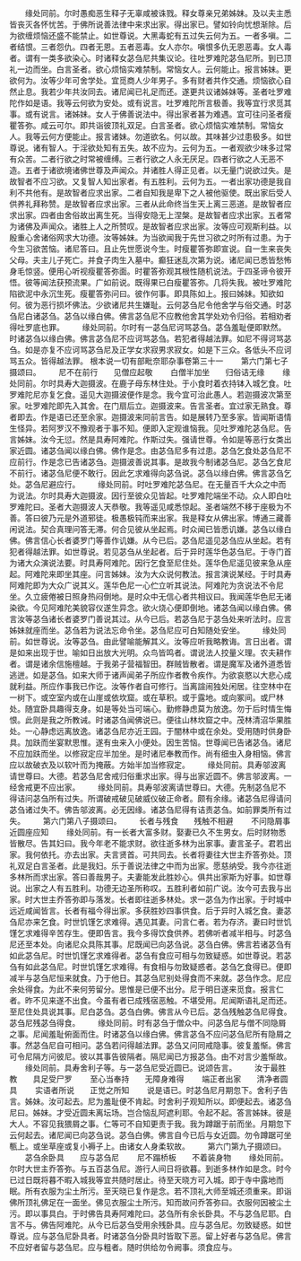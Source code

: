 <!-- { "loadSidebar": true } -->
　　缘处同前。尔时愚痴恶生释子无辜咸被诛戮。释女尊亲兄弟姊妹。及以夫主悉皆丧灭各怀忧苦。于佛所说善法律中来求出家。得出家已。譬如铃向忧想渐除。后为欲缠烦恼还盛不能禁止。如世尊说。大黑毒蛇有五过失云何为五。一者多嗔。二者结恨。三者怨仇。四者无恩。五者恶毒。女人亦尔。嗔恨多仇无恩恶毒。女人毒者。谓有一类多欲染心。时诸释女苾刍尼共集议论。往吐罗难陀苾刍尼所。到已顶礼一边而坐。白言圣者。欲心烦恼实难禁制。常恼女人。云何能止。报言姊妹。更欲何为。汝等少年可舍学处。宜觅商人少年男子。多有财者共作交通。烦恼欲心自然止息。我若少年共汝同去。诸尼闻已礼足而还。遂更共议诸姊妹等。圣者吐罗难陀作如是语。我等云何欲为安处。或有说言。吐罗难陀所言极善。我等宜行求觅其事。或有说言。诸姊妹。女人于佛善说法中。得出家者甚为难遇。宜可往问圣者瘦瞿答弥。咸云可尔。即共诣彼顶礼双足。白言圣者。欲心烦恼实难禁制。常恼女人。我等云何方便能止。报言诸妹。勿道欲名。何以故。其味甚少过患极多。如世尊说。诸有智人。于淫欲处知有五失。故不应为。云何为五。一者观欲少味多过常有众苦。二者行欲之时常被缠缚。三者行欲之人永无厌足。四者行欲之人无恶不造。五者于诸欲境诸佛世尊及声闻众。并诸胜人得正见者。以无量门说欲过失。是故智者不应习欲。又复智人知出家者。有五胜利。云何为五。一者出家功德是我自利不共他有。是故智者应求出家。二者自知我是卑下之人被他驱使。既出家后受人供养礼拜称赞。是故智者应求出家。三者从此命终当生天上离三恶道。是故智者应求出家。四者由舍俗故出离生死。当得安隐无上涅槃。是故智者应求出家。五者常为诸佛及声闻众。诸胜上人之所赞叹。是故智者应求出家。汝等应可观斯利益。以殷重心舍诸俗网求大功德。汝等姊妹。为当欲闻我于先世习欲之时所有过患。为于今生习欲苦恼。诸尼答曰。且止先世愿说今生。时瘦瞿答弥即宣说。自一生来丧失父母。夫主儿子死亡。并食子肉生入墓中。癫狂迷乱次第为说。诸尼闻已悉皆愁怖身毛惊竖。便用心听视瘦瞿答弥面。时瞿答弥观其根性随机说法。于四圣谛令彼开悟。彼等闻法获预流果。广如前说。既得果已白瘦瞿答弥。几将失我。被吐罗难陀陷欲泥中永沉生死。瘦瞿答弥问曰。彼作何事。即具陈如上。报曰姊妹。知欲如何。彼为恶行损坏佛法。少欲诸尼共生嫌耻。云何苾刍尼令他舍学与俗交通。时苾刍尼白诸苾刍。苾刍以缘白佛。佛言苾刍尼不应教他舍其学处劝令归俗。若相劝者得吐罗底也罪。
　　缘处同前。尔时有一苾刍尼诃骂苾刍。苾刍羞耻便即默然。时诸苾刍以缘白佛。佛言苾刍尼不应诃骂苾刍。若犯者得越法罪。如尼不得诃骂苾刍。如是亦复不应诃骂苾刍尼及正学女求寂男求寂女。如是下三众。各低头不应诃骂五众。皆得越法罪。
根本说一切有部毗奈耶杂事卷第三十一
　　第六门第七子摄颂曰。
　　尼不在前行　　见僧应起敬
　　白僧半加坐　　归俗诘无缘
　　缘处同前。尔时具寿大迦摄波。在鹿子母东林住处。于小食时着衣持钵入城乞食。吐罗难陀尼亦复乞食。遥见大迦摄波便作是念。我今宜可治此愚人。若迦摄波次第至家。吐罗难陀即先入其舍。在门扇后立。迦摄波来。告言圣者。宜过家无熟食。尊者即去。作是语已还至余家。迦摄波来同前言告。如是展转乃至多家。皆闻斯语情生怪异。若阿罗汉不豫观者于事不知。便即入定观谁恼我。见吐罗难陀苾刍尼。告言姊妹。汝今无愆。然是具寿阿难陀。作斯过失。强请世尊。令如是等恶行女类出家近圆。诸苾刍闻以缘白佛。佛作是念。由苾刍尼多有过患。苾刍乞食处苾刍尼不应前行。作是念已告诸苾刍。迦摄波善说其事。是故我今制诸苾刍尼。苾刍乞食尼不前行。诸苾刍尼便不敢行。因此乞求难得向苾刍说。苾刍以缘白佛。佛言苾刍乞处。苾刍尼避应行。
　　缘处同前。时吐罗难陀苾刍尼。在无量百千大众之中而为说法。尔时具寿大迦摄波。因行至彼众见皆起。吐罗难陀端坐不动。众人即白吐罗难陀曰。圣者大迦摄波人天恭敬。我等遥见咸悉惊起。圣者端然不移于座极为不善。答曰彼乃元是外道邪徒。极愚极钝而来出家。我是释女从佛出家。博通三藏善闲说法。契合真理问答无滞。何合见彼从坐起焉。时众闻已皆悉讥嫌。苾刍以缘白佛。佛言信心长者婆罗门等善作讥嫌。从今已后。苾刍尼遥见苾刍应从坐起。若有犯者得越法罪。如世尊说。若见苾刍从坐起者。后于异时莲华色苾刍尼。于寺门首为诸大众演说法要。时具寿阿难陀。因行乞食至尼住处。莲华色尼遥见彼来急从座起。阿难陀来即坐其座。问言姊妹。汝为大众说何教法。报言演说某经。于时具寿阿难陀即为大众广说其义。莲华色尼一心伫立听其说法。阿难陀为贪说法不令尼坐。久立疲倦被日照身热闷倒地。是时众中无信心者共相议曰。我闻莲华色尼无诸染欲。今见阿难陀美貌容仪遂生异念。欲火烧心便即倒地。诸苾刍闻以缘白佛。佛言汝等苾刍诸长者婆罗门善说其过。从今已后。若苾刍尼于苾刍处来听法时。应言姊妹就座而坐。苾刍若为说法忘命令坐。苾刍尼应可白知随处安坐。
　　缘处同前。如世尊说。汝等苾刍。由此譬喻能解其义。汝等应听我略教诲。言日出者。谓是如来出现于世。喻如日出放大光明。众鸟皆鸣者。谓说法人挍量义理。农夫耕作者。谓是诸余信施檀越。于我弟子营福智田。群贼皆散者。谓是魔军及诸外道悉皆逃迸。如是苾刍。如来大师于诸声闻弟子所应作者教令疾作。为欲哀愍以大悲心成就利益。所应作事我已作讫。汝等作者自可修行。当离諠闹独处闲居。往空林中在一树下。或空室内或在山崖或依坎窟。或在草积。或于露地。或向冢间。或尸林处。随宜卧具趣得支身。如是等处当可端心。勤修静虑莫为放逸。勿于后时情生悔恨。此则是我之所教诫。时诸苾刍闻佛说已。便往山林坎窟之中。茂林清沼华果胜处。一心静虑远离放逸。诸苾刍尼亦近王园。于闇林中或在余处。受用随时供身卧具。加趺而坐宴默思惟。遂有虫来入小便处。因生苦恼。世尊闻已告诸苾刍。诸尼不应加趺而坐。以修寂定应半加坐。是时诸尼奉教而作。尚有细虫入身相恼。佛言应以故破衣及以软叶而为掩蔽。方始半加当修寂定。
　　缘处同前。具寿邬波离请世尊曰。大德。若苾刍尼舍戒归俗重求出家。得与出家近圆不。佛言邬波离。一经舍戒更不应出家。
　　缘处同前。具寿邬波离请世尊曰。大德。先制苾刍尼不得诘问苾刍所有过失。所谓破戒破见破威仪破正命者。颇有余缘。诸苾刍尼得请问苾刍诸过失不。佛告邬波离。必无因缘。诸苾刍尼得有诘责苾刍。如前罪类所有过失。
　　第六门第八子摄颂曰。
　　长者与残食　　残触不相避
　　不问隐屑事　　近圆座应知
　　缘处同前。有一长者大富多财。娶妻已久不生男女。后时财物悉皆散尽。告其妇曰。我今年老不能求财。欲往逝多林为出家事。妻言圣子。君若出家。我何依托。亦去出家。夫言贤首。可共同去。长者将妻往大世主乔答弥处。顶礼双足白言圣者。此是我妇。乐于善说法律之中而为出家。愿慈纳受。我今亦往逝多林所而求出家。答曰善哉男子。夫妻能发此胜妙心。俱共出家斯为好事。如世尊说。出家之人有五胜利。功德无边圣所称叹。五胜利者如前广说。汝今可去我与出家。时大世主乔答弥即与落发。长者即往逝多林处。求一苾刍为作出家。于时城中远近咸闻皆言。长者有福今得出家。多获胜妙四事供食。后于异时入城乞食。妻苾刍尼亦来乞食。时世饥馑乞求难得。遇见其妻。问言仁者。若为存济。妻曰时世饥馑乞求难得辛苦存生。便即告言。我今多得饮食供养。若佛听者减半相与。时苾刍尼还至本处。向诸尼众具陈其事。尼既闻已向苾刍说。苾刍白佛。佛言若诸苾刍有如此苾刍尼。时世饥馑乞求难得者。苾刍有食应可相与勿致疑惑。如世尊说。若苾刍有如此苾刍尼。时世饥馑乞求难得。有食相与勿致疑惑者。苾刍乞食得已。便即减半与苾刍尼恒来就食。乃于他日。其苾刍尼别处得食而不来就。苾刍作念。尼应余处得食。为此不来何劳留分。思惟是已便不出分。尼于明日遂来觅食。报言仁者。昨不见来遂不出食。今虽有者已成残宿恶触。不堪受用。尼闻斯语礼足而还。至尼住处具说其事。尼白苾刍。苾刍白佛。佛言从今已后。苾刍残触苾刍尼得食。苾刍尼残苾刍得食。
　　缘处同前。时有苾刍于僧众中。问苾刍尼与僧不同隐屑之事。尼闻羞耻俯面而住。时诸苾刍以缘白佛。佛言苾刍不应问苾刍尼所有隐屑之事。然苾刍尼自可相问。苾刍若问得越法罪。苾刍又问同戒隐事。彼复羞惭。佛言可令尼隔方问彼尼。彼以其事告彼隔者。隔尼闻已方报苾刍。由不对言少羞惭故。
　　缘处同前。具寿舍利子等。与一苾刍尼受近圆已。说颂告言。
　　汝于最胜教　　具足受尸罗
　　至心当奉持　　无障身难得
　　端正者出家　　清净者圆具
　　实语者所说　　正觉之所知
　　说是语已。时苾刍尼月期忽下。舍利子告言。姊妹。汝可起去。尼为羞耻便不肯起。时舍利子观知所以。即便起去。诸苾刍尼曰。姊妹。才受近圆未离坛场。岂合恼乱阿遮利耶。令起不起。答言姊妹。彼是大人。不容见我猥屑之事。仁等可不自知更责于我。我为蹲踞于前而坐。月期忽下云何起去。诸尼闻已向苾刍说。苾刍白佛。佛言自今已后与女近圆。勿令蹲踞可坐甎上。或坐草座或复小褥子上。由诸女人身柔软故。
　　第六门第九子摄颂曰。
　　苾刍余卧具　　应与苾刍尼
　　尼不蹋桥板　　不着装身物
　　缘处同前。尔时大世主乔答弥。与五百苾刍尼。游行人间日将欲暮。到逝多林作如是念。时今已过日既将暮不暇入城我等宜共随时居止。待至天晓方可入城。即于寺中露地而眠。所有衣服为尘土所污。至天晓已复作是念。若不顶礼大师至城还须重来。即诣佛所顶礼佛足在一面坐。佛见衣服尘土所污。知而故问乔答弥曰。衣服何因被尘土污。即以事具白。于时佛告具寿阿难陀曰。苾刍所有余长卧具。不与苾刍尼耶。白言不与。佛告阿难陀。从今已后苾刍受用余残卧具。应与苾刍尼。勿致疑惑。如世尊说。应与苾刍尼卧具者。时诸苾刍分卧具时皆取下恶。留上好者与苾刍尼。佛言不应好者留与苾刍尼。应与粗者。随时供给勿令阙事。须食应与。
